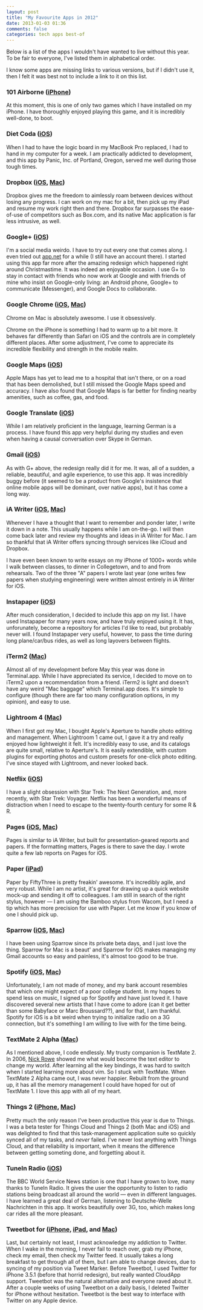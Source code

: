 ```yaml
---
layout: post
title: "My Favourite Apps in 2012"
date: 2013-01-03 01:36
comments: false
categories: tech apps best-of
---
```


Below is a list of the apps I wouldn't have wanted to live without this year.
To be fair to everyone, I've listed them in alphabetical order.

I know some apps are missing links to various versions, but if I didn't use it,
then I felt it was best not to include a link to it on this list.

### 101 Airborne ([iPhone][101-airborne])

At this moment, this is one of only two games which I have installed on my iPhone.
I have thoroughly enjoyed playing this game, and it is incredibly well-done,
to boot.

### Diet Coda ([iOS][diet-coda])

When I had to have the logic board in my MacBook Pro replaced, I had to hand in
my computer for a week. I am practically addicted to development, and this app
by Panic, Inc. of Portland, Oregon, served me well during those tough times.

### Dropbox ([iOS][dropbox-ios], [Mac][dropbox-mac])

Dropbox gives me the freedom to aimlessly roam between devices without losing
any progress. I can work on my mac for a bit, then pick up my iPad and resume
my work right then and there. Dropbox far surpasses the ease-of-use of competitors
such as Box.com, and its native Mac application is far less intrusive, as well.

### Google+ ([iOS][google+])

I'm a social media weirdo. I have to try out every one that comes along. I even
tried out [app.net](http://app.net) for a while (I still have an account there).
I started using this app far more after the amazing redesign which happened
right around Christmastime. It was indeed an enjoyable occasion. I use G+ to stay
in contact with friends who now work at Google and with friends of mine who insist
on Google-only living: an Android phone, Google+ to communicate (Messenger), and
Google Docs to collaborate.

### Google Chrome ([iOS][gchrome-ios], [Mac][gchrome-mac])

Chrome on Mac is absolutely awesome. I use it obsessively.

Chrome on the iPhone is something I had to warm up to a bit more. It behaves far
differently than Safari on iOS and the controls are in completely different places.
After some adjustment, I've come to appreciate its incredible flexibility and
strength in the mobile realm.

### Google Maps ([iOS][google-maps])

Apple Maps has yet to lead me to a hospital that isn't there, or on a road that has
been demolished, but I still missed the Google Maps speed and accuracy. I have also
found that Google Maps is far better for finding nearby amenities, such as coffee,
gas, and food.

### Google Translate ([iOS][google-translate])

While I am relatively proficient in the language, learning German is a process.
I have found this app very helpful during my studies and even when having a
causal conversation over Skype in German.

### Gmail ([iOS][gmail])

As with G+ above, the redesign really did it for me. It was, all of a sudden,
a reliable, beautiful, and agile experience, to use this app. It was incredibly
buggy before (it seemed to be a product from Google's insistence that online
mobile apps will be dominant, over native apps), but it has come a long way.

### iA Writer ([iOS][ia-writer-ios], [Mac][ia-writer-mac])

Whenever I have a thought that I want to remember and ponder later, I write it
down in a note. This usually happens while I am on-the-go. I will then come
back later and review my thoughts and ideas in iA Writer for Mac. I am so thankful
that iA Writer offers syncing through services like iCloud and Dropbox.

I have even been known to write essays on my iPhone of 1000+ words while I walk
between classes, to dinner in Collegetown, and to and from rehearsals. Two of the
three "A" papers I wrote last year (one writes few papers when studying engineering)
were written almost entirely in iA Writer for iOS.

### Instapaper ([iOS][instapaper])

After much consideration, I decided to include this app on my list. I have used
Instapaper for many years now, and have truly enjoyed using it. It has,
unforunately, become a repository for articles I'd like to read, but probably
never will. I found Instapaper very useful, however, to pass the time during
long plane/car/bus rides, as well as long layovers between flights.

### iTerm2 ([Mac][iterm2])

Almost all of my development before May this year was done in Terminal.app.
While I have appreciated its service, I decided to move on to iTerm2 upon a
recommendation from a friend. iTerm2 is light and doesn't have any weird "Mac
baggage" which Terminal.app does. It's simple to configure (though there are
far too many configuration options, in my opinion), and easy to use.

### Lightroom 4 ([Mac][lightroom])

When I first got my Mac, I bought Apple's Aperture to handle photo editing and
management. When Lightroom 1 came out, I gave it a try and really enjoyed how
lightweight it felt. It's incredibly easy to use, and its catalogs are quite
small, relative to Aperture's. It is easily extendible, with custom plugins
for exporting photos and custom presets for one-click photo editing. I've since
stayed with Lightroom, and never looked back.

### Netflix ([iOS][netflix])

I have a slight obsession with Star Trek: The Next Generation, and, more
recently, with Star Trek: Voyager. Netflix has been a wonderful means of
distraction when I need to escape to the twenty-fourth century for some R & R.

### Pages ([iOS][pages-ios], [Mac][pages-mac])

Pages is similar to iA Writer, but built for presentation-geared reports and
papers. If the formatting matters, Pages is there to save the day. I wrote quite
a few lab reports on Pages for iOS.

### Paper ([iPad][paper-53])

Paper by FiftyThree is pretty freakin' awesome. It's incredibly agile, and very
robust. While I am no artist, it's great for drawing up a quick website mock-up
and sending it off to colleagues. I am still in search of the right stylus, however
&mdash; I am using the Bamboo stylus from Wacom, but I need a tip which has more
precision for use with Paper. Let me know if you know of one I should pick up.

### Sparrow ([iOS][sparrow-ios], [Mac][sparrow-mac])

I have been using Sparrow since its private beta days, and I just love the thing.
Sparrow for Mac is a beaut' and Sparrow for iOS makes managing my Gmail accounts
so easy and painless, it's almost too good to be true.

### Spotify ([iOS][spotify-ios], [Mac][spotify-mac])

Unfortunately, I am not made of money, and my bank account resembles that which
one might expect of a poor college student. In my hopes to spend less on music,
I signed up for Spotify and have just loved it. I have discovered several new
artists that I have come to adore (can it get better than some Babyface or Marc
Broussard??), and for that, I am thankful. Spotify for iOS is a bit weird when
trying to initialize radio on a 3G connection, but it's something I am willing
to live with for the time being.

### TextMate 2 Alpha ([Mac][textmate-2])

As I mentioned above, I code endlessly. My trusty companion is TextMate 2. In 2006,
[Nick Rowe](http://blog.dcxn.com) showed me what would become the text editor to
change my world. After learning all the key bindings, it was hard to switch when
I started learning more about vim. So I stuck with TextMate. When TextMate 2 Alpha
came out, I was never happier. Rebuilt from the ground up, it has all the memory
management I could have hoped for out of TextMate 1. I love this app with all of
my heart.

### Things 2 ([iPhone][things-iphone], [Mac][things-mac])

Pretty much the only reason I've been productive this year is due to Things.
I was a beta tester for Things Cloud and Things 2 (both Mac and iOS) and was
delighted to find that this task-management application suite so quickly synced
all of my tasks, and _never_ failed. I've never lost anything with Things Cloud,
and that reliability is important, when it means the difference between getting
someting done, and forgetting about it.

### TuneIn Radio ([iOS][tunein-radio])

The BBC World Service News station is one that I have grown to love, many thanks
to TuneIn Radio. It gives the user the opportunity to listen to radio stations
being broadcast all around the world &mdash; even in different languages. I have
learned a great deal of German, listening to Deutsche-Welle Nachrichten in this
app. It works beautifully over 3G, too, which makes long car rides all the more
pleasant.

### Tweetbot for ([iPhone][tweetbot-iphone], [iPad][tweetbot-ipad], and [Mac][tweetbot-mac])

Last, but certainly not least, I must acknowledge my addiction to Twitter. When
I wake in the morning, I never fail to reach over, grab my iPhone, check my email,
then check my Twitter feed. It usually takes a long breakfast to get through
all of them, but I am able to change devices, due to syncing of my position via
Tweet Marker. Before Tweetbot, I used Twitter for iPhone 3.5.1 (before that horrid
redesign), but really wanted CloudApp support. Tweetbot was the natural alternative
and everyone raved about it. After a couple weeks of using Tweetbot on a daily
basis, I deleted Twitter for iPhone without hesitation. Tweetbot is the best
way to interface with Twitter on any Apple device.

[101-airborne]:     https://itunes.apple.com/us/app/101-airborne/id531317549?mt=8
[diet-coda]:        https://itunes.apple.com/us/app/diet-coda/id500906297?mt=8
[dropbox-ios]:      https://itunes.apple.com/us/app/dropbox/id327630330?mt=8
[dropbox-mac]:      https://www.dropbox.com/install
[google+]:          https://itunes.apple.com/us/app/google+/id447119634?mt=8
[gchrome-ios]:      https://itunes.apple.com/us/app/chrome/id535886823?mt=8
[gchrome-mac]:      https://www.google.com/intl/en/chrome/browser/
[google-maps]:      https://itunes.apple.com/us/app/google-maps/id585027354?mt=8
[google-translate]: https://itunes.apple.com/us/app/google-translate/id414706506?mt=8
[gmail]:            https://itunes.apple.com/us/app/gmail-email-from-google/id422689480?mt=8
[ia-writer-ios]:    https://itunes.apple.com/us/app/ia-writer/id392502056?mt=8
[ia-writer-mac]:    https://itunes.apple.com/us/app/ia-writer/id439623248?mt=12
[instapaper]:       https://itunes.apple.com/us/app/instapaper/id288545208?mt=8
[iterm2]:           http://www.iterm2.com/
[lightroom]:        http://www.adobe.com/products/photoshop-lightroom.html
[netflix]:          https://itunes.apple.com/us/app/netflix/id363590051?mt=8
[pages-ios]:        https://itunes.apple.com/us/app/pages/id361309726?mt=8
[pages-mac]:        https://itunes.apple.com/us/app/pages/id409201541?mt=12
[paper-53]:         https://itunes.apple.com/us/app/pages/id361309726?mt=8
[sparrow-ios]:      https://itunes.apple.com/us/app/sparrow/id492573565?mt=8
[sparrow-mac]:      https://itunes.apple.com/us/app/sparrow/id417250177?mt=12
[spotify-ios]:      https://itunes.apple.com/us/app/spotify/id324684580?mt=8
[spotify-mac]:      http://www.spotify.com/us/download/mac/
[textmate-2]:       http://blog.macromates.com/2011/textmate-2-0-alpha/
[things-iphone]:    https://itunes.apple.com/us/app/spotify/id324684580?mt=8
[things-mac]:       https://itunes.apple.com/us/app/things/id407951449?mt=12
[tunein-radio]:     https://itunes.apple.com/us/app/tunein-radio-pro-listen-to/id319295332?mt=8
[tweetbot-iphone]:  https://itunes.apple.com/us/app/tweetbot-for-twitter-iphone/id428851691?mt=8
[tweetbot-ipad]:    https://itunes.apple.com/us/app/tweetbot-for-twitter-ipad/id498801050?mt=8
[tweetbot-mac]:     https://itunes.apple.com/us/app/tweetbot-for-twitter/id557168941?mt=12
